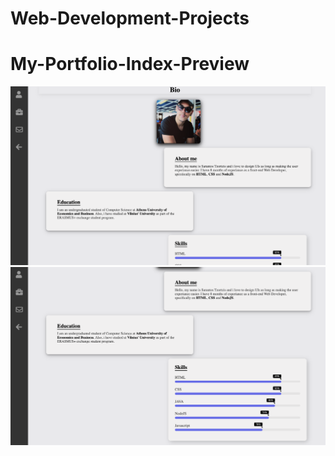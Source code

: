 # Web-Development-Projects


# My-Portfolio-Index-Preview
 ![indexPage1](/Images/MyPortfolio1.png)
 ![indexPage2](/Images/MyPortofolio2.png)
